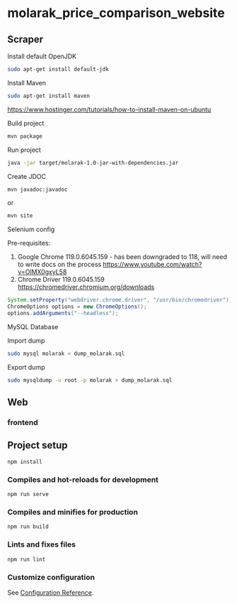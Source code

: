 # molarak_price_comparison_website

## Scraper

Install default OpenJDK

```bash
sudo apt-get install default-jdk
```

Install Maven

```bash
sudo apt-get install maven
```

<https://www.hostinger.com/tutorials/how-to-install-maven-on-ubuntu>

Build project

```bash
mvn package
```

Run project

```bash
java -jar target/molarak-1.0-jar-with-dependencies.jar
```

Create JDOC

```bash
mvn javadoc:javadoc
```

or

```bash
mvn site
```

Selenium config

Pre-requisites:

1. Google Chrome 119.0.6045.159 - has been downgraded to 118, will need to write docs on the process <https://www.youtube.com/watch?v=OlMX0gxyL58>
2. Chrome Driver 119.0.6045.159 <https://chromedriver.chromium.org/downloads>

```java
System.setProperty("webdriver.chrome.driver", "/usr/bin/chromedriver");
ChromeOptions options = new ChromeOptions();
options.addArguments("--headless");
```

MySQL Database

Import dump

```bash
sudo mysql molarak < dump_molarak.sql
```

Export dump

```bash
sudo mysqldump -u root -p molarak > dump_molarak.sql
```

## Web

### frontend

## Project setup

```
npm install
```

### Compiles and hot-reloads for development

```
npm run serve
```

### Compiles and minifies for production

```
npm run build
```

### Lints and fixes files

```
npm run lint
```

### Customize configuration

See [Configuration Reference](https://cli.vuejs.org/config/).
